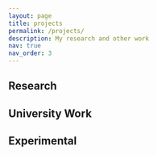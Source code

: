 ```yaml
---
layout: page
title: projects
permalink: /projects/
description: My research and other work
nav: true
nav_order: 3
---
```


## Research


## University Work


## Experimental



